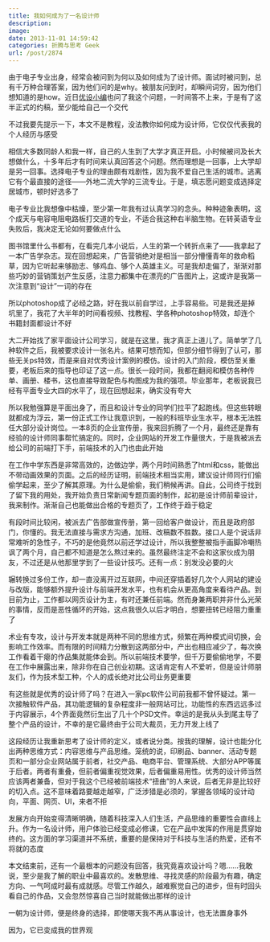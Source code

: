 ```yaml
---
title: 我如何成为了一名设计师
description: 
image: 
date: 2013-11-01 14:59:42
categories: 折腾与思考 Geek
url: /post/2874
---
```


由于电子专业出身，经常会被问到为何以及如何成为了设计师。面试时被问到，总有千万种合理答案，因为他们问的是why。被朋友问到时，却瞬间词穷，因为他们想知道的是how。近日[优设小编](http://weibo.com/ccccsp)也问了我这个问题，一时间答不上来，于是有了这半正式的约稿，至少能给自己一个交代

不过我要先提示一下，本文不是教程，没法教你如何成为设计师，它仅仅代表我的个人经历与感受

相信大多数同龄人和我一样，自己的人生到了大学才真正开启。小时候被问及长大想做什么，十多年后才有时间来认真回答这个问题。然而理想是一回事，上大学却是另一回事。选择电子专业的理由颇有戏剧性，因为我不爱自己生活的城市。逃离它有个最直接的途径——外地二流大学的三流专业。于是，填志愿问题变成选择定居城市，顿时好选多了

电子专业比我想像中枯燥，至少第一年我有过认真学习的念头。种种迹象表明，这个成天与电容电阻电路板打交道的专业，不适合我这种右半脑生物。在转英语专业失败后，我决定无论如何要做点什么

图书馆里什么书都有，在看完几本小说后，人生的第一个转折点来了——我拿起了一本广告学杂志。现在回想起来，广告营销绝对是相当一部分懵懂青年的救命稻草，因为它听起来够励志、够鸡血、够个人英雄主义。可是我却走偏了，渐渐对那些巧妙的营销策划产生反感，注意力都集中在漂亮的广告图片上，这或许是我第一次注意到“设计”一词的存在

所以photoshop成了必经之路，好在我以前自学过，上手容易些。可是我还是掉坑里了，我花了大半年的时间看视频、找教程、学各种photoshop特效，却连个书籍封面都设计不好

大二开始找了家平面设计公司学习，就是在这里，我才真正上道儿了。简单学了几种软件之后，我被要求设计一张名片。结果可想而知，但部分细节得到了认可，那些无关ps特效，而是来自对优秀设计案例的模仿。设计的入门阶段，模仿至关重要，老板后来的指导也印证了这一点。很长一段时间，我都在翻阅和模仿各种传单、画册、楼书，这也直接导致配色与构图成为我的强项。毕业那年，老板说我已经有平面专业大四的水平了，现在回想起来，确实没有夸大

所以我勉强算是平面出身了，而且和设计专业的同学们拉平了起跑线。但这些转眼就都成为浮云，第一份正式工作让我意识到，一般的科班毕业生水平，根本无法胜任大部分设计岗位。一本8页的企业宣传册，我来回折腾了一个月，最终还是靠有经验的设计师同事帮忙搞定的。同时，企业网站的开发工作量很大，于是我被派去给公司的前端打下手，前端技术的入门也由此开始

在工作中学东西是非常高效的，边做边学，两个月时间熟悉了html和css，能做出不带动画效果的页面。之后的经历证明，前端技术相当实用，建议设计师同行们偷偷学起来，至少了解其原理。为什么是偷偷，我们稍候再讲。自此，公司终于找到了留下我的用处，我开始负责日常新闻专题页面的制作，起初是设计师前辈设计，我来制作。渐渐自己也能做出合格的专题页了，工作终于趋于稳定

有段时间比较闲，被派去广告部做宣传册，第一回给客户做设计，而且是政府部门，你懂的。我无法直接与需求方沟通，加班、改稿数不胜数。接口人是个说话非常难听的急性子，不巧的是他竟然以前还学过设计，所以我整整被指手画脚冷嘲热讽了两个月，自己都不知道是怎么熬过来的。虽然最终注定不会和这家伙成为朋友，不过还是从他那里学到了一些设计技巧。还有一点：别发没必要的火

辗转换过多份工作，却一直没离开过互联网，中间还穿插着好几次个人网站的建设与改版，能够额外提升设计与前端开发水平，也有机会从更高角度来看待产品。到目前为止，工作都以网页设计为主，有时还兼任前端。然而身兼两职并非什么光荣的事情，反而是恶性循环的开始，这点我很久以后才明白，想要扭转已经阻力重重了

术业有专攻，设计与开发本就是两种不同的思维方式，频繁在两种模式间切换，会影响工作效率。而有限的时间精力分散到这两部分中，产出也相应减少了，每次换工作看着干瘪的作品集就能体会到。所以前端技术要学，但千万要偷偷地学，不要在工作中展露出来，除非你在自己创业初期。这话肯定有人不爱听，但是设计师朋友们，作为技术型工种，个人的成长绝对比公司业务更重要

有这些就是优秀的设计师了吗？在进入一家pc软件公司前我都不曾怀疑过。第一次接触软件产品，其功能逻辑的复杂程度非一般网站可比，功能性的东西远远多过于内容展示，4个界面竟然衍生出了几十个PSD文件。幸运的是我从头到尾主导了整个产品的设计，不幸的是它最终由于公司大裁员，无力开发上线了

这段经历让我重新思考了设计师的定义，或者说分类。按我的理解，设计也能分化出两种思维方式：内容思维与产品思维。笼统的说，印刷品、banner、活动专题页和一部分企业网站属于前者，社交产品、电商平台、管理系统、大部分APP等属于后者。两者有重叠，但前者偏重视觉效果，后者偏重易用性。优秀的设计师当然应该两者兼备，但对于我这个已经被前端技术“扭曲”的人来说，后者无非是比较好的切入点。这不意味着路要越走越窄，广泛涉猎是必须的，掌握各领域的设计动向，平面、网页、UI，来者不拒

发展方向开始变得清晰明确，随着科技深入人们生活，产品思维的重要性会直线上升。作为一名设计师，用户体验已经变成必修课，它在产品中发挥的作用是贯穿始终的。这方面的学习渠道并不系统，重要的是保持对于科技与生活的热爱，还有不将就的态度

本文结束前，还有一个最根本的问题没有回答，我究竟喜欢设计吗？嗯……我敢说，至少是我了解的职业中最喜欢的。发散思维、寻找灵感的阶段最为有趣，确定方向、一气呵成时最有成就感。尽管工作越久，越难察觉自己的进步，但有时回头看自己的作品，又会忽然惊喜自己当时就能做出那样的设计

一朝为设计师，便是终身的选择，即使哪天我不再从事设计，也无法置身事外

因为，它已变成我的世界观